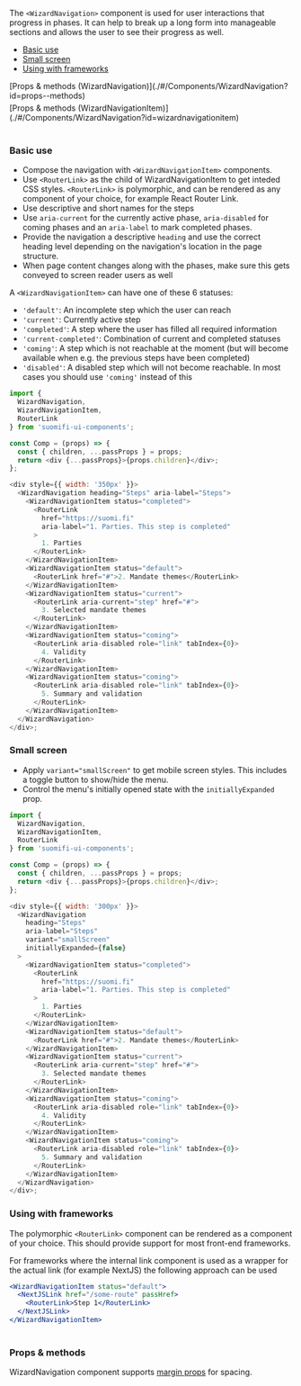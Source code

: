 The `<WizardNavigation>` component is used for user interactions that progress in phases. It can help to break up a long form into manageable sections and allows the user to see their progress as well.

- [Basic use](./#/Components/WizardNavigation?id=basic-use)
- [Small screen](./#/Components/WizardNavigation?id=small-screen)
- [Using with frameworks](./#/Components/WizardNavigation?id=using-with-frameworks)

<div style="margin-bottom: 5px">
  [Props & methods (WizardNavigation)](./#/Components/WizardNavigation?id=props--methods)
</div>
<div style="margin-bottom: 40px">
  [Props & methods (WizardNavigationItem)](./#/Components/WizardNavigation?id=wizardnavigationitem)
</div>

### Basic use

- Compose the navigation with `<WizardNavigationItem>` components.
- Use `<RouterLink>` as the child of WizardNavigationItem to get inteded CSS styles. `<RouterLink>` is polymorphic, and can be rendered as any component of your choice, for example React Router Link.
- Use descriptive and short names for the steps
- Use `aria-current` for the currently active phase, `aria-disabled` for coming phases and an `aria-label` to mark completed phases.
- Provide the navigation a descriptive `heading` and use the correct heading level depending on the navigation's location in the page structure.
- When page content changes along with the phases, make sure this gets conveyed to screen reader users as well

A `<WizardNavigationItem>` can have one of these 6 statuses:

- `'default'`: An incomplete step which the user can reach
- `'current'`: Currently active step
- `'completed'`: A step where the user has filled all required information
- `'current-completed'`: Combination of current and completed statuses
- `'coming'`: A step which is not reachable at the moment (but will become available when e.g. the previous steps have been completed)
- `'disabled'`: A disabled step which will not become reachable. In most cases you should use `'coming'` instead of this

```js
import {
  WizardNavigation,
  WizardNavigationItem,
  RouterLink
} from 'suomifi-ui-components';

const Comp = (props) => {
  const { children, ...passProps } = props;
  return <div {...passProps}>{props.children}</div>;
};

<div style={{ width: '350px' }}>
  <WizardNavigation heading="Steps" aria-label="Steps">
    <WizardNavigationItem status="completed">
      <RouterLink
        href="https://suomi.fi"
        aria-label="1. Parties. This step is completed"
      >
        1. Parties
      </RouterLink>
    </WizardNavigationItem>
    <WizardNavigationItem status="default">
      <RouterLink href="#">2. Mandate themes</RouterLink>
    </WizardNavigationItem>
    <WizardNavigationItem status="current">
      <RouterLink aria-current="step" href="#">
        3. Selected mandate themes
      </RouterLink>
    </WizardNavigationItem>
    <WizardNavigationItem status="coming">
      <RouterLink aria-disabled role="link" tabIndex={0}>
        4. Validity
      </RouterLink>
    </WizardNavigationItem>
    <WizardNavigationItem status="coming">
      <RouterLink aria-disabled role="link" tabIndex={0}>
        5. Summary and validation
      </RouterLink>
    </WizardNavigationItem>
  </WizardNavigation>
</div>;
```

### Small screen

- Apply `variant="smallScreen"` to get mobile screen styles. This includes a toggle button to show/hide the menu.
- Control the menu's initially opened state with the `initiallyExpanded` prop.

```js
import {
  WizardNavigation,
  WizardNavigationItem,
  RouterLink
} from 'suomifi-ui-components';

const Comp = (props) => {
  const { children, ...passProps } = props;
  return <div {...passProps}>{props.children}</div>;
};

<div style={{ width: '300px' }}>
  <WizardNavigation
    heading="Steps"
    aria-label="Steps"
    variant="smallScreen"
    initiallyExpanded={false}
  >
    <WizardNavigationItem status="completed">
      <RouterLink
        href="https://suomi.fi"
        aria-label="1. Parties. This step is completed"
      >
        1. Parties
      </RouterLink>
    </WizardNavigationItem>
    <WizardNavigationItem status="default">
      <RouterLink href="#">2. Mandate themes</RouterLink>
    </WizardNavigationItem>
    <WizardNavigationItem status="current">
      <RouterLink aria-current="step" href="#">
        3. Selected mandate themes
      </RouterLink>
    </WizardNavigationItem>
    <WizardNavigationItem status="coming">
      <RouterLink aria-disabled role="link" tabIndex={0}>
        4. Validity
      </RouterLink>
    </WizardNavigationItem>
    <WizardNavigationItem status="coming">
      <RouterLink aria-disabled role="link" tabIndex={0}>
        5. Summary and validation
      </RouterLink>
    </WizardNavigationItem>
  </WizardNavigation>
</div>;
```

### Using with frameworks

The polymorphic `<RouterLink>` component can be rendered as a component of your choice. This should provide support for most front-end frameworks.

For frameworks where the internal link component is used as a wrapper for the actual link (for example NextJS) the following approach can be used

```jsx static
<WizardNavigationItem status="default">
  <NextJSLink href="/some-route" passHref>
    <RouterLink>Step 1</RouterLink>
  </NextJSLink>
</WizardNavigationItem>
```

<div style="margin-bottom: 40px"></div>

### Props & methods

WizardNavigation component supports [margin props](./#/Spacing/Margin%20props) for spacing.
